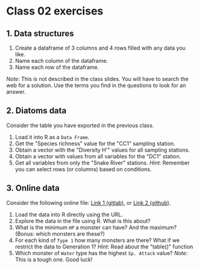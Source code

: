 # Class 02 exercises

## 1. Data structures

1. Create a dataframe of 3 columns and 4 rows filled with any data you like.
2. Name each column of the dataframe.
3. Name each row of the dataframe.

*Note*: This is not described in the class slides. You will have to search the web for a solution. Use the terms you find in the questions to look for an answer.


## 2. Diatoms data

Consider the table you have exported in the previous class.

1. Load it into R as a `Data Frame`.
2. Get the "Species richness" value for the "CC1" sampling station.
3. Obtain a vector with the "Diversity H'" values for all sampling stations.
4. Obtain a vector with values from all variables for the "DC1" station.
5. Get all variables from only the "Snake River" stations. *Hint*: Remember you can select rows (or columns) based on conditions.


## 3. Online data

Consider the following online file: [Link 1 (gitlab)](https://gitlab.com/StuntsPT/bp2019/raw/master/docs/classes/exercises/poke_data.csv), or [Link 2 (github)](https://raw.githubusercontent.com/StuntsPT/BP2019/master/docs/classes/exercises/poke_data.csv).

1. Load the data into R directly using the URL.
2. Explore the data in the file using R. What is this about?
3. What is the minimum `HP` a monster can have? And the maximum? (Bonus: which monsters are these?)
4. For each kind of `Type 1` how many monsters are there? What if we restrict the data to Generation 1? *Hint*: Read about the "table()" function 
5. Which monster of `Water` type has the highest `Sp. Attack` value? *Note*: This is a tough one. Good luck!

